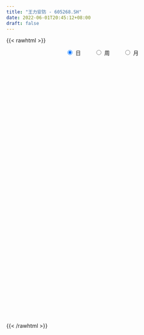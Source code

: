 ```yaml
---
title: "王力安防 - 605268.SH"
date: 2022-06-01T20:45:12+08:00
draft: false
---
```

{{< rawhtml >}}
    <div style="text-align: center">
        <label style="padding: 1rem;"><input style="margin-right: .5rem" type="radio" name="period" value="D" checked onclick="period_change(this)">日</label>
        <label style="padding: 1rem;"><input style="margin-right: .5rem" type="radio" name="period" value="W" onclick="period_change(this)">周</label>
        <label style="padding: 1rem;"><input style="margin-right: .5rem" type="radio" name="period" value="M" onclick="period_change(this)">月</label>
    </div>
    <div id="chart" style="height: 700px;"></div> 
    <script type="text/javascript">
        const D_v = [23949.78,23637.11,27615.63,39618.46,39449.75,36690.24,35292.92,81216.75,51781.84,47219.93,36663.98,24943.13,32195.39,17922.01,23081.07,20602.77,30634.41,36122.04,16792.52,21069.12,17214.85,20377.64,18956.23,27772.1,18087.56,13587.03,16878.65,45287.03,22966.05,28218.93,15207.78,15762.42,13336.07,22511.0,15298.98,16043.07,22491.01,30330.37,30190.98,20596.77,25694.65,22763.43,13828.86,26544.97,17558.49,21143.65,15568.39,20653.93,13441.88,12147.31,18827.2,17342.4,15479.31,77970.73,101854.98,83036.96,50391.29,67667.28,55162.0,116979.03,97084.6,61697.98,82736.57,36565.27,33674.53,59215.69,28260.0,31593.54,22797.4,35135.8,87465.07,77054.29,30189.26,24273.68,21986.21,23604.5,19369.28,24183.46,16660.21,18636.63,14871.21,18330.97,24158.34,16945.95,16495.68,29360.69,12479.0,12230.97,13714.0,18342.27,14715.67,13357.09,22131.97,11119.27,10483.33,10507.05,9004.0,24217.62,9866.42,8006.98,7343.72,10804.0,19646.6,17206.65,12766.1,14118.59,16885.4,7675.25,8062.0,13382.93,10678.42,12000.02,10796.21,12102.26,10273.51,11009.82,21300.15,15711.42,25077.23,17213.0,11852.59,20264.0,20707.49,26879.0,24547.42,25992.17,25191.79,13490.39,22199.6,23668.99,13557.42,14270.0,13323.61,39840.19,98492.25,122832.03,117192.32,54889.67,45771.47,33472.14,29727.89,42530.84,52319.42,41076.84,42382.87,33130.14,23811.0,33177.01,24928.07,18602.36,16595.42,16203.0,53143.59,48260.12,82108.3,63049.9,31666.03,21252.0,24170.0,20844.0,19946.0,14748.08,21802.03,19600.49,15653.01,55662.56,35311.03,24322.14,25604.84,11747.24,9469.0,9616.87,6816.14,9581.9,15867.27,9890.07,14512.19,55275.41,23164.0,20803.49,22909.04,15547.0,11422.0,15191.36,16371.0,24753.0,7661.0,11686.23,25562.43,16217.0,9701.07,11933.19,11396.19,14382.93,13987.9,9977.9,10270.0,7946.0,15789.01,12308.19,13563.01,23016.9,12691.16,19621.46,10763.9,8181.14,6183.11,6170.16,6688.0,7468.97,21563.94,9531.07,13755.58,9750.81,7689.21,12544.21,10248.21,9827.14,5448.0,7207.0,4758.84,7957.0,4486.0,8350.14,37380.2,18480.08,19061.42,18475.37,11557.0,16493.49,11429.78,12046.0,7810.42,11848.07,9245.91,9119.0,6458.0,5048.0,5911.0,10137.08,8156.18,11394.38,15442.89,19139.0,13679.0,16540.0,11676.0,21579.26,63149.6,22827.39]
const D_histogram = [0.0,0.0074794302,0.0100607111,0.0275889521,0.0440014678,0.0321292798,0.0277944992,0.0581443739,0.0622362172,0.0583907219,0.042663489,0.0309950253,0.0027557153,-0.0210770632,-0.0357833982,-0.044548762,-0.0737523727,-0.1013867126,-0.1130517626,-0.0992624475,-0.089658526,-0.069032872,-0.0576370317,-0.0696017978,-0.0675407527,-0.0655133605,-0.0704329112,-0.0412593034,-0.0213103455,-0.0043368733,0.001646487,0.0036021675,0.0067197972,-0.0098942864,-0.0176947017,-0.020797993,-0.027077848,-0.0476383649,-0.0708898262,-0.0690990908,-0.037598233,-0.0169359798,-0.0022099367,-0.0109828036,-0.0270241413,-0.0556021275,-0.0770942619,-0.1131240087,-0.1219000465,-0.1153896596,-0.0885975231,-0.0680434278,-0.0377456562,0.0637060934,0.136479661,0.2017218969,0.2247765328,0.253893338,0.2606199819,0.3113146551,0.3652811594,0.3441124906,0.2552628972,0.1686305652,0.0913485693,0.0795468692,0.043938841,0.0332048997,0.0030595615,0.0016133664,-0.0926941083,-0.184267192,-0.2353187813,-0.2463427551,-0.2311452169,-0.2168982937,-0.1920890914,-0.155178911,-0.1243140554,-0.1068118025,-0.0882120128,-0.0849187999,-0.0664755783,-0.0615349576,-0.060734541,-0.0776531699,-0.0703820685,-0.0678195197,-0.0688261357,-0.0427019073,-0.0350637715,-0.0152544422,0.0225841022,0.0418060392,0.0419194232,0.0476957604,0.050911096,0.0332189918,0.0241936761,0.0248156661,0.0212609899,0.0145881674,0.0297304937,0.0234591719,0.0211509909,0.002388339,-0.0314148299,-0.043649576,-0.040986624,-0.0398046847,-0.031289773,-0.0179155698,-0.0027877163,0.0164497691,0.0321500163,0.0460068535,0.0680112647,0.0798761207,0.1080282804,0.1142515069,0.1207130415,0.0988281519,0.1025561572,0.088321418,0.065274651,0.0618488375,0.0593554619,0.0466567588,0.017986656,0.0099262188,0.0126434952,0.0060988467,0.0023170441,-0.0229867024,0.0352998378,0.0636199701,0.1025818228,0.1148837752,0.1127408242,0.1001294942,0.0813832965,0.0767113795,0.0758511318,0.0512720092,0.0364509657,0.0290717564,0.0095616172,-0.0108456939,-0.0161384942,-0.0236923467,-0.0360169306,-0.0467936371,-0.0305802029,0.0055734246,0.0529490382,0.0737005104,0.0650980835,0.054245709,0.0411584018,0.0285325037,0.0022166924,-0.0281398691,-0.0276753833,-0.0420859284,-0.0453254308,-0.0159288745,-0.0366703828,-0.075624182,-0.1472316985,-0.176899996,-0.1967090205,-0.1911039898,-0.1656246493,-0.1305484199,-0.1017706757,-0.0769537312,-0.073486202,-0.0251105386,-0.0093698446,0.0231346495,0.0434766524,0.0474229225,0.0490229506,0.038177987,0.0295166893,-0.0097064288,-0.0305178374,-0.0329233194,-0.0229530081,-0.0228120326,-0.019284841,-0.0093344725,-0.0079009141,-0.0258068284,-0.0516715168,-0.0525244753,-0.0508485035,-0.0462894387,-0.0641479659,-0.0601114361,-0.0506649645,-0.0153861736,0.0089083706,0.0383430842,0.0471797467,0.0438051566,0.0410927112,0.0331385184,0.0336509407,0.0406301037,0.0613510396,0.0622024711,0.0725966968,0.0648088244,0.0566641094,0.0479553661,0.0405102991,0.0252845762,0.0141550964,-0.0128606745,-0.0262115032,-0.030869592,-0.0367399676,-0.0505793924,-0.1275212727,-0.2200410235,-0.309997855,-0.3333522756,-0.3364241504,-0.3011453075,-0.2429856003,-0.1964262347,-0.1413894519,-0.0842402287,-0.0488456968,-0.0104512075,0.0202276495,0.041882597,0.0515773815,0.0727994544,0.0784169624,0.0947000545,0.1153287294,0.0999397337,0.1132640091,0.1310437313,0.1427080586,0.1486262408,0.120637792,0.0942875723]
const D_fast = [0.0,0.0093492877,0.0144457464,0.0388712254,0.0662841081,0.0624442401,0.0650580843,0.1099440525,0.12959495,0.1403471352,0.1352857746,0.1313660672,0.103815686,0.0747136417,0.0510614572,0.0311589028,-0.016482801,-0.0694638191,-0.1093918097,-0.1204181065,-0.1332288165,-0.1298613805,-0.1328747981,-0.1622400137,-0.1770641567,-0.1914151046,-0.2139428832,-0.1950841013,-0.1804627297,-0.1645734758,-0.1581784937,-0.1553222714,-0.1505246924,-0.1696123476,-0.1818364383,-0.1901392279,-0.2031885449,-0.235658653,-0.2766325708,-0.2921166082,-0.2700153086,-0.2535870504,-0.2394134914,-0.2509320592,-0.2737294322,-0.3162079503,-0.3569736502,-0.4212843991,-0.4605354486,-0.4828724765,-0.4782297209,-0.4746864825,-0.453825125,-0.336446852,-0.2295533691,-0.113880659,-0.03463189,0.0579582497,0.1298398891,0.2583632261,0.4036500203,0.4685094742,0.443475605,0.3990009143,0.3445560607,0.3526410779,0.32801776,0.3255850436,0.2962045957,0.2951617423,0.1776807405,0.0400408588,-0.0698404258,-0.1424500884,-0.1850388544,-0.2250165046,-0.2482295752,-0.2501141226,-0.2503277808,-0.2595284785,-0.262981692,-0.280918179,-0.279093852,-0.2895369707,-0.3039201894,-0.3402521107,-0.3505765265,-0.3649688576,-0.3831820075,-0.3677332559,-0.368861063,-0.3528653442,-0.3093807743,-0.2797073275,-0.2691140877,-0.2514138104,-0.2354707008,-0.2448580571,-0.2478349538,-0.2410090472,-0.239248476,-0.2422742566,-0.2196993069,-0.2201058357,-0.2171262689,-0.235291836,-0.2769487125,-0.3000958525,-0.3076795565,-0.3164487884,-0.31575632,-0.3068610092,-0.2924300848,-0.2690801572,-0.2453424059,-0.2199838554,-0.180976628,-0.1491427418,-0.093983512,-0.0591974087,-0.0225576137,-0.0197354654,0.0096315792,0.0174771945,0.0107490902,0.0227854862,0.035130976,0.0340964626,0.0099230238,0.0043441413,0.0102222915,0.0052023546,0.0019998131,-0.029050609,0.0380608906,0.0822860154,0.1468933239,0.18791622,0.2139584751,0.2263795186,0.2279791451,0.242485073,0.2605876082,0.2488264879,0.2431181858,0.2430069156,0.2258871807,0.2027684462,0.1934410223,0.1799640831,0.1586352665,0.1361601508,0.1447285342,0.182275518,0.2428883911,0.2820649909,0.2897370849,0.2924461376,0.2896484309,0.2841556587,0.2583940205,0.2210024917,0.2145481317,0.1896161045,0.1750452444,0.2004595821,0.1705504781,0.1126906334,0.0042751923,-0.0696181043,-0.1386043838,-0.1807753506,-0.1967021724,-0.194263048,-0.1909279727,-0.1853494611,-0.2002534823,-0.1581554535,-0.1447572207,-0.1064690643,-0.0752578983,-0.0594558975,-0.0456001318,-0.0469005987,-0.0481827241,-0.0898324494,-0.1182733173,-0.1289096291,-0.1246775699,-0.1302396024,-0.1315336211,-0.1239168708,-0.1244585409,-0.1488161622,-0.1875987298,-0.2015828072,-0.2126189612,-0.2196322561,-0.2535277749,-0.2645191041,-0.2677388736,-0.2363066261,-0.2097849892,-0.1707645046,-0.1501329054,-0.1425562063,-0.1349954739,-0.1346650371,-0.1257398797,-0.1086031907,-0.072544495,-0.0561424456,-0.0275990457,-0.019184712,-0.0131633997,-0.0098833014,-0.0072007936,-0.0161053725,-0.0236960782,-0.0539270177,-0.0738307222,-0.086206209,-0.1012615766,-0.1277458494,-0.2365680479,-0.3840980546,-0.5515543499,-0.6582468394,-0.7454247517,-0.7854322358,-0.7880189285,-0.7905661217,-0.7708767019,-0.7347875359,-0.7116044282,-0.6758227407,-0.6400869713,-0.6079613746,-0.5853722447,-0.5459503082,-0.5207285596,-0.4807704539,-0.4313095967,-0.421713659,-0.3800733812,-0.3295327262,-0.2821913842,-0.2391166418,-0.2369456426,-0.2397239692]
const D_slow = [0.0,0.0018698575,0.0043850353,0.0112822733,0.0222826403,0.0303149602,0.0372635851,0.0517996785,0.0673587328,0.0819564133,0.0926222856,0.1003710419,0.1010599707,0.0957907049,0.0868448554,0.0757076649,0.0572695717,0.0319228935,0.0036599529,-0.021155659,-0.0435702905,-0.0608285085,-0.0752377664,-0.0926382159,-0.1095234041,-0.1259017442,-0.143509972,-0.1538247978,-0.1591523842,-0.1602366025,-0.1598249808,-0.1589244389,-0.1572444896,-0.1597180612,-0.1641417366,-0.1693412349,-0.1761106969,-0.1880202881,-0.2057427447,-0.2230175174,-0.2324170756,-0.2366510706,-0.2372035547,-0.2399492556,-0.2467052909,-0.2606058228,-0.2798793883,-0.3081603904,-0.3386354021,-0.367482817,-0.3896321977,-0.4066430547,-0.4160794687,-0.4001529454,-0.3660330301,-0.3156025559,-0.2594084227,-0.1959350882,-0.1307800928,-0.052951429,0.0383688609,0.1243969835,0.1882127078,0.2303703491,0.2532074914,0.2730942087,0.284078919,0.2923801439,0.2931450343,0.2935483759,0.2703748488,0.2243080508,0.1654783555,0.1038926667,0.0461063625,-0.0081182109,-0.0561404838,-0.0949352115,-0.1260137254,-0.152716676,-0.1747696792,-0.1959993792,-0.2126182737,-0.2280020131,-0.2431856484,-0.2625989409,-0.280194458,-0.2971493379,-0.3143558718,-0.3250313486,-0.3337972915,-0.3376109021,-0.3319648765,-0.3215133667,-0.3110335109,-0.2991095708,-0.2863817968,-0.2780770489,-0.2720286299,-0.2658247133,-0.2605094659,-0.256862424,-0.2494298006,-0.2435650076,-0.2382772599,-0.2376801751,-0.2455338826,-0.2564462766,-0.2666929326,-0.2766441037,-0.284466547,-0.2889454394,-0.2896423685,-0.2855299262,-0.2774924222,-0.2659907088,-0.2489878926,-0.2290188625,-0.2020117924,-0.1734489156,-0.1432706553,-0.1185636173,-0.092924578,-0.0708442235,-0.0545255608,-0.0390633514,-0.0242244859,-0.0125602962,-0.0080636322,-0.0055820775,-0.0024212037,-0.000896492,-0.000317231,-0.0060639066,0.0027610528,0.0186660454,0.0443115011,0.0730324449,0.1012176509,0.1262500245,0.1465958486,0.1657736935,0.1847364764,0.1975544787,0.2066672201,0.2139351592,0.2163255635,0.2136141401,0.2095795165,0.2036564298,0.1946521972,0.1829537879,0.1753087372,0.1767020933,0.1899393529,0.2083644805,0.2246390014,0.2382004286,0.2484900291,0.255623155,0.2561773281,0.2491423608,0.242223515,0.2317020329,0.2203706752,0.2163884566,0.2072208609,0.1883148154,0.1515068908,0.1072818918,0.0581046366,0.0103286392,-0.0310775231,-0.0637146281,-0.089157297,-0.1083957298,-0.1267672803,-0.133044915,-0.1353873761,-0.1296037138,-0.1187345507,-0.10687882,-0.0946230824,-0.0850785856,-0.0776994133,-0.0801260205,-0.0877554799,-0.0959863097,-0.1017245618,-0.1074275699,-0.1122487801,-0.1145823983,-0.1165576268,-0.1230093339,-0.1359272131,-0.1490583319,-0.1617704578,-0.1733428174,-0.1893798089,-0.204407668,-0.2170739091,-0.2209204525,-0.2186933598,-0.2091075888,-0.1973126521,-0.1863613629,-0.1760881851,-0.1678035555,-0.1593908204,-0.1492332944,-0.1338955345,-0.1183449168,-0.1001957426,-0.0839935364,-0.0698275091,-0.0578386675,-0.0477110928,-0.0413899487,-0.0378511746,-0.0410663432,-0.047619219,-0.055336617,-0.0645216089,-0.077166457,-0.1090467752,-0.1640570311,-0.2415564948,-0.3248945637,-0.4090006013,-0.4842869282,-0.5450333283,-0.594139887,-0.62948725,-0.6505473071,-0.6627587313,-0.6653715332,-0.6603146208,-0.6498439716,-0.6369496262,-0.6187497626,-0.599145522,-0.5754705084,-0.546638326,-0.5216533926,-0.4933373904,-0.4605764575,-0.4248994429,-0.3877428827,-0.3575834346,-0.3340115416]
const D_data = [['2021-05-21', 14.0918, 14.0918, 13.9844, 14.1992],['2021-05-24', 14.0723, 14.209, 13.9453, 14.2188],['2021-05-25', 14.381, 14.1824, 14.0334, 14.381],['2021-05-26', 14.2916, 14.4406, 14.1228, 14.4803],['2021-05-27', 14.4903, 14.5499, 14.3612, 14.6392],['2021-05-28', 14.4505, 14.242, 14.2221, 14.5499],['2021-05-31', 14.2519, 14.3214, 14.0533, 14.4505],['2021-06-01', 14.2817, 14.8677, 14.1625, 14.967],['2021-06-02', 14.8776, 14.6889, 14.5796, 15.0663],['2021-06-03', 14.6889, 14.6492, 14.5995, 15.0266],['2021-06-04', 14.5499, 14.5002, 14.4009, 14.7187],['2021-06-07', 14.4009, 14.5201, 14.2718, 14.5499],['2021-06-08', 14.5101, 14.232, 14.2122, 14.5101],['2021-06-09', 14.3413, 14.1526, 14.1228, 14.3413],['2021-06-10', 14.1625, 14.1526, 14.1129, 14.4009],['2021-06-11', 14.2718, 14.1427, 14.1228, 14.3016],['2021-06-15', 14.1129, 13.7454, 13.7255, 14.1129],['2021-06-16', 13.7255, 13.5468, 13.3481, 13.8546],['2021-06-17', 13.4375, 13.5567, 13.4276, 13.6262],['2021-06-18', 13.5964, 13.795, 13.4971, 13.8745],['2021-06-21', 13.7653, 13.7255, 13.6461, 13.7851],['2021-06-22', 13.7553, 13.8745, 13.7057, 14.0036],['2021-06-23', 13.8844, 13.7851, 13.7057, 13.954],['2021-06-24', 13.8248, 13.4276, 13.4276, 13.8248],['2021-06-25', 13.4276, 13.507, 13.3283, 13.5368],['2021-06-28', 13.507, 13.4474, 13.4077, 13.507],['2021-06-29', 13.4872, 13.2786, 13.2587, 13.5368],['2021-06-30', 13.3581, 13.7057, 13.3581, 14.0036],['2021-07-01', 13.7255, 13.6759, 13.4872, 13.7851],['2021-07-02', 13.6163, 13.7057, 13.4276, 13.8745],['2021-07-05', 13.7156, 13.6063, 13.5766, 13.7553],['2021-07-06', 13.6063, 13.5567, 13.4574, 13.656],['2021-07-07', 13.507, 13.5666, 13.4574, 13.6262],['2021-07-08', 13.5368, 13.2587, 13.219, 13.6262],['2021-07-09', 13.2389, 13.2687, 13.1694, 13.3283],['2021-07-12', 13.3084, 13.2587, 13.2289, 13.3382],['2021-07-13', 13.2389, 13.1495, 13.07, 13.2389],['2021-07-14', 13.1396, 12.8416, 12.8118, 13.1594],['2021-07-15', 12.8317, 12.6132, 12.494, 12.8714],['2021-07-16', 12.643, 12.782, 12.643, 12.9807],['2021-07-19', 12.6628, 13.1694, 12.6529, 13.2289],['2021-07-20', 13.07, 13.1197, 12.9608, 13.3382],['2021-07-21', 13.07, 13.0998, 13.0204, 13.1992],['2021-07-22', 13.1098, 12.782, 12.6926, 13.1594],['2021-07-23', 12.8118, 12.5735, 12.5238, 12.8118],['2021-07-26', 12.5337, 12.2258, 12.0769, 12.5337],['2021-07-27', 12.2159, 12.0868, 12.0868, 12.2954],['2021-07-28', 12.0868, 11.63, 11.5505, 12.0868],['2021-07-29', 11.6995, 11.7094, 11.6002, 11.8584],['2021-07-30', 11.8187, 11.7491, 11.6796, 11.8782],['2021-08-02', 11.7491, 11.9577, 11.5008, 11.9776],['2021-08-03', 11.9875, 11.8882, 11.8385, 12.206],['2021-08-04', 11.918, 12.0471, 11.8683, 12.1464],['2021-08-05', 12.0173, 13.2488, 11.8385, 13.2488],['2021-08-06', 13.2389, 13.3879, 12.8118, 13.8646],['2021-08-09', 13.2091, 13.7553, 13.08, 14.093],['2021-08-10', 13.8248, 13.5964, 13.517, 13.9837],['2021-08-11', 13.5766, 13.9738, 13.5766, 14.2122],['2021-08-12', 13.8844, 13.9738, 13.4872, 14.1824],['2021-08-13', 13.8348, 14.8975, 13.8348, 15.116],['2021-08-16', 15.0961, 15.4934, 14.5598, 15.831],['2021-08-17', 15.4934, 14.9372, 14.7485, 15.692],['2021-08-18', 14.5995, 14.0533, 13.954, 14.6988],['2021-08-19', 14.0533, 13.805, 13.7057, 14.2022],['2021-08-20', 13.805, 13.6163, 13.4077, 14.0632],['2021-08-23', 13.4971, 14.3016, 13.4971, 14.4605],['2021-08-24', 14.3115, 13.9639, 13.944, 14.3612],['2021-08-25', 13.954, 14.2221, 13.7355, 14.2817],['2021-08-26', 14.242, 13.9242, 13.9242, 14.2519],['2021-08-27', 13.8546, 14.242, 13.7653, 14.3314],['2021-08-30', 14.1923, 12.8217, 12.8217, 14.2022],['2021-08-31', 12.5437, 12.2755, 12.0173, 12.6926],['2021-09-01', 12.2556, 12.2556, 12.1663, 12.4443],['2021-09-02', 12.3053, 12.4146, 12.1762, 12.4642],['2021-09-03', 12.4146, 12.5735, 12.3947, 12.6628],['2021-09-06', 12.6033, 12.4642, 12.4146, 12.6827],['2021-09-07', 12.4344, 12.5337, 12.4344, 12.5933],['2021-09-08', 12.5735, 12.7026, 12.494, 13.0303],['2021-09-09', 12.7622, 12.6827, 12.5933, 12.7721],['2021-09-10', 12.7423, 12.5337, 12.4146, 12.7423],['2021-09-13', 12.5337, 12.5437, 12.4245, 12.6827],['2021-09-14', 12.5437, 12.3152, 12.2358, 12.5437],['2021-09-15', 12.2656, 12.4741, 12.2656, 12.6728],['2021-09-16', 12.5437, 12.2854, 12.2755, 12.5536],['2021-09-17', 12.2556, 12.1663, 12.0371, 12.3252],['2021-09-22', 11.9577, 11.8087, 11.7789, 12.0769],['2021-09-23', 11.7193, 11.9875, 11.6995, 12.0272],['2021-09-24', 11.9776, 11.8584, 11.8385, 11.9875],['2021-09-27', 11.918, 11.7193, 11.6697, 11.9776],['2021-09-28', 11.7392, 12.0371, 11.7193, 12.0669],['2021-09-29', 12.0371, 11.8187, 11.8187, 12.1166],['2021-09-30', 11.8484, 11.9776, 11.8484, 12.0769],['2021-10-08', 12.0669, 12.3152, 11.9974, 12.4543],['2021-10-11', 12.3252, 12.2159, 12.1166, 12.355],['2021-10-12', 12.2457, 12.0173, 11.9676, 12.2656],['2021-10-13', 12.0173, 12.0967, 11.9577, 12.1563],['2021-10-14', 12.1265, 12.0868, 12.0173, 12.1961],['2021-10-15', 12.0868, 11.7789, 11.7193, 12.0868],['2021-10-18', 11.7988, 11.7988, 11.6895, 11.8385],['2021-10-19', 11.7988, 11.8782, 11.7094, 11.8981],['2021-10-20', 11.8782, 11.7988, 11.7889, 11.908],['2021-10-21', 11.7591, 11.7094, 11.6995, 11.8683],['2021-10-22', 11.7392, 11.9875, 11.7094, 12.0769],['2021-10-25', 11.7889, 11.7293, 11.6796, 11.8782],['2021-10-26', 11.5704, 11.7392, 11.5406, 11.7591],['2021-10-27', 11.7193, 11.4512, 11.4412, 11.7193],['2021-10-28', 11.5008, 11.0738, 11.0241, 11.5008],['2021-10-29', 11.0539, 11.1532, 11.0539, 11.2426],['2021-11-01', 11.1532, 11.2426, 11.044, 11.2923],['2021-11-02', 11.183, 11.1632, 11.1234, 11.471],['2021-11-03', 11.1632, 11.2128, 11.0738, 11.2228],['2021-11-04', 11.2128, 11.2724, 11.1532, 11.3519],['2021-11-05', 11.2426, 11.3221, 11.193, 11.4115],['2021-11-08', 11.3717, 11.4313, 11.3419, 11.5008],['2021-11-09', 11.4313, 11.4611, 11.3419, 11.4909],['2021-11-10', 11.3817, 11.5108, 11.3221, 11.5406],['2021-11-11', 11.5108, 11.7193, 11.4214, 11.8484],['2021-11-12', 11.6995, 11.7094, 11.6002, 11.769],['2021-11-15', 11.6895, 12.0669, 11.6399, 12.0669],['2021-11-16', 12.0868, 11.9478, 11.918, 12.1166],['2021-11-17', 11.9974, 12.057, 11.8981, 12.057],['2021-11-18', 12.057, 11.7293, 11.7193, 12.057],['2021-11-19', 11.7392, 12.0669, 11.7193, 12.0669],['2021-11-22', 11.9974, 11.8782, 11.8286, 12.1166],['2021-11-23', 11.8782, 11.7193, 11.6597, 11.918],['2021-11-24', 11.6995, 11.9378, 11.6895, 12.057],['2021-11-25', 12.1365, 11.9776, 11.9378, 12.3152],['2021-11-26', 11.9378, 11.8484, 11.8087, 12.0173],['2021-11-29', 11.7094, 11.5604, 11.5108, 11.7591],['2021-11-30', 11.6002, 11.7293, 11.6002, 11.918],['2021-12-01', 11.6995, 11.8584, 11.63, 11.918],['2021-12-02', 11.8385, 11.7392, 11.6995, 11.8683],['2021-12-03', 11.7392, 11.7491, 11.62, 11.7889],['2021-12-06', 11.7591, 11.3916, 11.3618, 11.8187],['2021-12-07', 11.4412, 12.5337, 11.4412, 12.5337],['2021-12-08', 12.633, 12.4344, 12.2159, 12.9111],['2021-12-09', 12.5139, 12.8217, 12.4344, 13.3879],['2021-12-10', 12.6628, 12.7224, 12.4642, 12.8615],['2021-12-13', 12.7622, 12.6728, 12.5238, 12.9111],['2021-12-14', 12.5933, 12.6033, 12.4146, 12.7026],['2021-12-15', 12.7125, 12.5337, 12.4146, 12.7125],['2021-12-16', 12.5337, 12.7324, 12.4245, 12.8714],['2021-12-17', 12.7423, 12.8515, 12.5238, 13.1396],['2021-12-20', 12.9906, 12.5635, 12.5635, 13.2786],['2021-12-21', 12.5635, 12.643, 12.4245, 12.8615],['2021-12-22', 12.6728, 12.7324, 12.494, 12.792],['2021-12-23', 12.7026, 12.5536, 12.5238, 12.8317],['2021-12-24', 12.5536, 12.4642, 12.0173, 12.5536],['2021-12-27', 12.3152, 12.6033, 12.2954, 12.7622],['2021-12-28', 12.6132, 12.5536, 12.4443, 12.633],['2021-12-29', 12.5536, 12.4443, 12.3152, 12.5536],['2021-12-30', 12.4245, 12.3947, 12.3748, 12.494],['2021-12-31', 12.4543, 12.7423, 12.3947, 12.8813],['2022-01-04', 12.7522, 13.1495, 12.6827, 13.1594],['2022-01-05', 13.2389, 13.5666, 12.9509, 13.8447],['2022-01-06', 13.2885, 13.4971, 13.0899, 13.9837],['2022-01-07', 13.4276, 13.2488, 13.2488, 13.6957],['2022-01-10', 13.1098, 13.2488, 13.0204, 13.368],['2022-01-11', 13.2488, 13.2289, 13.0899, 13.4375],['2022-01-12', 13.2289, 13.2289, 13.07, 13.2985],['2022-01-13', 13.1694, 13.0005, 12.9608, 13.2786],['2022-01-14', 13.0402, 12.8217, 12.792, 13.07],['2022-01-17', 12.8317, 13.1396, 12.7622, 13.1992],['2022-01-18', 13.08, 12.9211, 12.792, 13.1098],['2022-01-19', 12.9906, 13.0104, 12.7224, 13.07],['2022-01-20', 12.9409, 13.4971, 12.8416, 13.805],['2022-01-21', 13.507, 12.9012, 12.8714, 13.507],['2022-01-24', 12.8615, 12.494, 12.3152, 12.9012],['2022-01-25', 12.4146, 11.7193, 11.6995, 12.4344],['2022-01-26', 11.7392, 11.8584, 11.62, 11.9875],['2022-01-27', 11.908, 11.7094, 11.6697, 11.918],['2022-01-28', 11.7293, 11.8385, 11.6796, 11.9577],['2022-02-07', 11.9676, 12.0272, 11.9378, 12.1861],['2022-02-08', 12.0471, 12.1861, 12.0471, 12.2755],['2022-02-09', 12.1365, 12.1762, 12.1265, 12.2755],['2022-02-10', 12.1961, 12.1861, 12.0669, 12.2159],['2022-02-11', 12.1166, 11.918, 11.8683, 12.1663],['2022-02-14', 11.8683, 12.5635, 11.8484, 13.1098],['2022-02-15', 12.5635, 12.2954, 12.0967, 12.7026],['2022-02-16', 12.3649, 12.6231, 12.1464, 12.8813],['2022-02-17', 12.6529, 12.6231, 12.345, 12.9608],['2022-02-18', 12.494, 12.5039, 12.3848, 12.643],['2022-02-21', 12.4841, 12.5139, 12.4146, 12.5437],['2022-02-22', 12.4741, 12.355, 12.3152, 12.633],['2022-02-23', 12.3152, 12.345, 12.2159, 12.4146],['2022-02-24', 12.355, 11.8286, 11.7988, 12.3947],['2022-02-25', 11.8882, 11.8683, 11.8484, 12.0471],['2022-02-28', 11.918, 11.9974, 11.6995, 12.2457],['2022-03-01', 12.1663, 12.1365, 12.0074, 12.5933],['2022-03-02', 11.9974, 12.0074, 11.918, 12.1365],['2022-03-03', 12.0272, 12.0272, 11.9478, 12.1464],['2022-03-04', 11.9378, 12.1166, 11.9378, 12.1762],['2022-03-07', 12.0272, 12.0173, 11.8981, 12.1067],['2022-03-08', 11.918, 11.6995, 11.5902, 12.0173],['2022-03-09', 11.7094, 11.4313, 10.9447, 11.8087],['2022-03-10', 11.5704, 11.6101, 11.5207, 11.8187],['2022-03-11', 11.5207, 11.5803, 11.3221, 11.7193],['2022-03-14', 11.4611, 11.5704, 11.4412, 11.6697],['2022-03-15', 11.6498, 11.183, 11.1433, 11.6498],['2022-03-16', 11.3022, 11.3419, 11.0341, 11.4115],['2022-03-17', 11.4512, 11.3717, 11.3717, 11.62],['2022-03-18', 11.3221, 11.7591, 11.2525, 12.3152],['2022-03-21', 11.7293, 11.7491, 11.5704, 11.8484],['2022-03-22', 11.7094, 11.9478, 11.62, 12.2457],['2022-03-23', 11.9478, 11.7988, 11.7491, 12.0371],['2022-03-24', 11.7392, 11.6697, 11.63, 11.7889],['2022-03-25', 11.6697, 11.6697, 11.6399, 11.7988],['2022-03-28', 11.7193, 11.5803, 11.5008, 11.7193],['2022-03-29', 11.7193, 11.6697, 11.62, 11.908],['2022-03-30', 11.6796, 11.7789, 11.6697, 11.8484],['2022-03-31', 11.7988, 12.0471, 11.7392, 12.2457],['2022-04-01', 11.9478, 11.8882, 11.8385, 12.0769],['2022-04-06', 11.918, 12.0769, 11.7789, 12.1265],['2022-04-07', 12.0669, 11.8981, 11.8484, 12.0769],['2022-04-08', 11.8882, 11.8882, 11.6995, 11.9478],['2022-04-11', 11.8187, 11.8683, 11.7591, 12.0471],['2022-04-12', 11.908, 11.8683, 11.6796, 11.908],['2022-04-13', 11.8385, 11.7293, 11.5207, 11.8385],['2022-04-14', 11.7392, 11.7193, 11.6399, 11.7789],['2022-04-15', 11.63, 11.4115, 11.3022, 11.6697],['2022-04-18', 11.4115, 11.4512, 11.2724, 11.481],['2022-04-19', 11.471, 11.481, 11.4015, 11.6697],['2022-04-20', 11.5704, 11.4015, 11.332, 11.5803],['2022-04-21', 11.4015, 11.2029, 11.0341, 11.4412],['2022-04-22', 10.9347, 10.0806, 10.0806, 11.4015],['2022-04-25', 9.733, 9.2662, 9.2364, 9.8125],['2022-04-26', 9.2662, 8.5611, 8.5611, 9.3059],['2022-04-27', 8.4518, 8.7895, 7.9453, 8.8392],['2022-04-28', 8.7895, 8.6505, 8.5213, 8.7994],['2022-04-29', 8.6604, 8.8987, 8.5313, 9.0477],['2022-05-05', 8.8789, 9.147, 8.8392, 9.296],['2022-05-06', 8.9186, 9.0279, 8.8392, 9.4549],['2022-05-09', 9.3258, 9.1868, 9.0279, 9.3258],['2022-05-10', 9.1272, 9.3357, 9.0477, 9.4748],['2022-05-11', 9.4351, 9.1669, 9.1669, 9.4946],['2022-05-12', 9.0577, 9.2861, 9.0577, 9.3159],['2022-05-13', 9.296, 9.2861, 9.1868, 9.4152],['2022-05-16', 9.3854, 9.2464, 9.2265, 9.4053],['2022-05-17', 9.3059, 9.1272, 9.0974, 9.3059],['2022-05-18', 9.2265, 9.3159, 9.157, 9.3854],['2022-05-19', 9.1768, 9.1669, 9.1272, 9.296],['2022-05-20', 9.2861, 9.3457, 9.1768, 9.3655],['2022-05-23', 9.4053, 9.5046, 9.3258, 9.5244],['2022-05-24', 9.5145, 9.0775, 8.9385, 9.6138],['2022-05-25', 9.0974, 9.445, 9.0676, 9.5344],['2022-05-26', 9.4754, 9.6153, 9.2055, 9.6753],['2022-05-27', 9.5953, 9.6653, 9.3554, 9.6953],['2022-05-30', 9.65, 9.7, 9.45, 9.85],['2022-05-31', 9.9, 9.27, 9.12, 10.05],['2022-06-01', 9.39, 9.18, 9.13, 9.39]]
const W_v = [16458.09,734933.6799999999,463685.53,427776.4300000001,629180.97,456399.75,894379.8799999999,1027104.8699999999,770296.3700000001,342786.2,87379.87,211038.54,175572.57,167011.19,252175.42,118744.37,104618.09,102408.38,126937.69,82116.25,119652.2,106390.4,82955.16,231474.62,373236.56,311758.9500000001,177002.43,240968.51,102454.08,90802.15,54070.66,60129.03,22131.97,65331.27,55667.72,68651.99,54919.58,70397.16,95114.31,116100.77,87019.62,433246.46,203821.76,173577.86,129472.44,225084.35,100960.08,148029.12,80760.09,56667.57,137698.94,75398.36,75099.92,60014.92,72623.11,57440.77,51422.14,31195.6,45274.56,62932.18,84067.36,23475.78,44481.4,40646.64,76476.89,107556.25]
const W_histogram = [0.0,-0.1925761823,-0.3675583402,-0.3875171255,-0.3395365453,-0.2413649481,-0.1300388257,0.0070437238,-0.0145684842,-0.0989668098,-0.1532487913,-0.1636467181,-0.1805227894,-0.1668949686,-0.127589597,-0.1132522196,-0.1144323485,-0.1212059564,-0.0997940549,-0.1021799076,-0.1222955104,-0.1344364736,-0.1799415292,-0.0863673086,0.0814253991,0.1086529244,0.1677958659,0.0970494762,0.0523182464,0.0052117893,-0.0371287437,-0.046921379,-0.0217555553,-0.0317183519,-0.0155667506,-0.0504138061,-0.0512623078,-0.0167020798,0.0363762507,0.0614370321,0.0750902671,0.1491574282,0.2029933129,0.2079083552,0.2238935149,0.260044897,0.2467680955,0.2349742522,0.1513000616,0.0995066933,0.1025011699,0.0614917336,0.0513195605,0.010820522,-0.0009524324,-0.0112170028,-0.000323037,0.0093181863,-0.0127743122,-0.1080827008,-0.2345299933,-0.2896600913,-0.2883072699,-0.2636400435,-0.2084594149,-0.1879379531]
const W_fast = [0.0,-0.2407202279,-0.5075919708,-0.6244300376,-0.6613335937,-0.6235032335,-0.5446868175,-0.405843337,-0.4310976661,-0.5402376941,-0.6328318734,-0.6841414797,-0.7461482484,-0.7742441698,-0.7668361974,-0.7808118749,-0.8106000909,-0.8476751879,-0.8512118002,-0.8791426298,-0.9298321102,-0.9755821918,-1.0660726297,-0.9940902362,-0.8059411788,-0.7515504224,-0.6504585144,-0.6969425351,-0.7285942033,-0.7743977131,-0.826020432,-0.847543412,-0.8278164771,-0.8457088617,-0.8334489481,-0.8808994551,-0.8945635337,-0.8641788257,-0.8020064326,-0.7615863931,-0.7291605913,-0.6178040732,-0.5132198602,-0.4563277291,-0.3843691907,-0.2832065844,-0.2347913619,-0.1878416422,-0.2336908175,-0.2606075124,-0.2319877433,-0.2576242463,-0.2549665293,-0.2927604372,-0.3047714998,-0.3178403208,-0.3070271143,-0.2950563444,-0.320342421,-0.4426714847,-0.6277512756,-0.7552963964,-0.8260203924,-0.8672631769,-0.8641974021,-0.8906604286]
const W_slow = [0.0,-0.0481440456,-0.1400336306,-0.236912912,-0.3217970484,-0.3821382854,-0.4146479918,-0.4128870608,-0.4165291819,-0.4412708844,-0.4795830822,-0.5204947617,-0.565625459,-0.6073492012,-0.6392466004,-0.6675596553,-0.6961677425,-0.7264692315,-0.7514177453,-0.7769627222,-0.8075365998,-0.8411457182,-0.8861311005,-0.9077229276,-0.8873665779,-0.8602033468,-0.8182543803,-0.7939920113,-0.7809124497,-0.7796095023,-0.7888916883,-0.800622033,-0.8060609218,-0.8139905098,-0.8178821975,-0.830485649,-0.8433012259,-0.8474767459,-0.8383826832,-0.8230234252,-0.8042508584,-0.7669615014,-0.7162131732,-0.6642360843,-0.6082627056,-0.5432514814,-0.4815594575,-0.4228158944,-0.384990879,-0.3601142057,-0.3344889132,-0.3191159798,-0.3062860897,-0.3035809592,-0.3038190673,-0.306623318,-0.3067040773,-0.3043745307,-0.3075681088,-0.334588784,-0.3932212823,-0.4656363051,-0.5377131226,-0.6036231334,-0.6557379872,-0.7027224754]
const W_data = [['2021-02-26', 12.0898, 17.5684, 12.0898, 17.5684],['2021-03-05', 19.3262, 14.5508, 14.0625, 19.3262],['2021-03-12', 14.541, 13.5352, 13.3398, 15.0391],['2021-03-19', 13.5352, 14.6191, 13.3691, 14.9414],['2021-03-26', 14.6582, 15.2148, 14.3359, 15.9668],['2021-04-02', 15.1172, 15.957, 13.9746, 15.957],['2021-04-09', 16.9922, 16.4844, 15.6836, 17.5684],['2021-04-16', 16.6211, 17.373, 15.3418, 19.3652],['2021-04-23', 17.7344, 15.6348, 15.5078, 18.7598],['2021-04-30', 15.6445, 14.4531, 14.2383, 15.7227],['2021-05-07', 14.502, 14.2871, 14.2578, 14.8047],['2021-05-14', 14.2871, 14.4629, 14.0527, 14.834],['2021-05-21', 14.4629, 14.0918, 13.6816, 14.5117],['2021-05-28', 14.0723, 14.242, 13.9453, 14.6392],['2021-06-04', 14.2519, 14.5002, 14.0533, 15.0663],['2021-06-11', 14.4009, 14.1427, 14.1129, 14.5499],['2021-06-18', 14.1129, 13.795, 13.3481, 14.1129],['2021-06-25', 13.7653, 13.507, 13.3283, 14.0036],['2021-07-02', 13.507, 13.7057, 13.2587, 14.0036],['2021-07-09', 13.7156, 13.2687, 13.1694, 13.7553],['2021-07-16', 13.3084, 12.782, 12.494, 13.3382],['2021-07-23', 12.6628, 12.5735, 12.5238, 13.3382],['2021-07-30', 12.5337, 11.7491, 11.5505, 12.5337],['2021-08-06', 11.7491, 13.3879, 11.5008, 13.8646],['2021-08-13', 13.2091, 14.8975, 13.08, 15.116],['2021-08-20', 15.0961, 13.6163, 13.4077, 15.831],['2021-08-27', 13.4971, 14.242, 13.4971, 14.4605],['2021-09-03', 14.1923, 12.5735, 12.0173, 14.2022],['2021-09-10', 12.6033, 12.5337, 12.4146, 13.0303],['2021-09-17', 12.5337, 12.1663, 12.0371, 12.6827],['2021-09-24', 11.9577, 11.8584, 11.6995, 12.0769],['2021-09-30', 11.918, 11.9776, 11.6697, 12.1166],['2021-10-08', 12.0669, 12.3152, 11.9974, 12.4543],['2021-10-15', 12.3252, 11.7789, 11.7193, 12.355],['2021-10-22', 11.7988, 11.9875, 11.6895, 12.0769],['2021-10-29', 11.7889, 11.1532, 11.0241, 11.8782],['2021-11-05', 11.1532, 11.3221, 11.044, 11.471],['2021-11-12', 11.3717, 11.7094, 11.3221, 11.8484],['2021-11-19', 11.6895, 12.0669, 11.6399, 12.1166],['2021-11-26', 11.9974, 11.8484, 11.6597, 12.3152],['2021-12-03', 11.7094, 11.7491, 11.5108, 11.918],['2021-12-10', 11.7591, 12.7224, 11.3618, 13.3879],['2021-12-17', 12.7622, 12.8515, 12.4146, 13.1396],['2021-12-24', 12.9906, 12.4642, 12.0173, 13.2786],['2021-12-31', 12.3152, 12.7423, 12.2954, 12.8813],['2022-01-07', 12.7522, 13.2488, 12.6827, 13.9837],['2022-01-14', 13.1098, 12.8217, 12.792, 13.4375],['2022-01-21', 12.8317, 12.9012, 12.7224, 13.805],['2022-01-28', 12.8615, 11.8385, 11.62, 12.9012],['2022-02-11', 11.9676, 11.918, 11.8683, 12.2755],['2022-02-18', 11.8683, 12.5039, 11.8484, 13.1098],['2022-02-25', 12.4841, 11.8683, 11.7988, 12.633],['2022-03-04', 11.918, 12.1166, 11.6995, 12.5933],['2022-03-11', 12.0272, 11.5803, 10.9447, 12.1067],['2022-03-18', 11.4611, 11.7591, 11.0341, 12.3152],['2022-03-25', 11.7293, 11.6697, 11.5704, 12.2457],['2022-04-01', 11.7193, 11.8882, 11.5008, 12.2457],['2022-04-08', 11.918, 11.8882, 11.6995, 12.1265],['2022-04-15', 11.8187, 11.4115, 11.3022, 12.0471],['2022-04-22', 11.4115, 10.0806, 10.0806, 11.6697],['2022-04-29', 9.733, 8.8987, 7.9453, 9.8125],['2022-05-06', 8.8789, 9.0279, 8.8392, 9.4549],['2022-05-13', 9.3258, 9.2861, 9.0279, 9.4946],['2022-05-20', 9.3854, 9.3457, 9.0974, 9.4053],['2022-05-27', 9.4053, 9.6653, 8.9385, 9.6953],['2022-06-02', 9.65, 9.18, 9.12, 10.05]]
const M_v = [16458.09,2500466.4299999997,3246077.2500000005,676295.0900000001,618406.0500000002,442298.99,1257991.9200000002,383905.07,211782.95,382400.4099999999,981269.5499999999,554833.64,281451.1,295383.56,233000.77,269809.57,22827.39]
const M_histogram = [0.0,-0.2143890598,-0.3214588126,-0.3789001378,-0.4322483162,-0.5648223138,-0.5803571684,-0.5730019419,-0.5839792417,-0.5151639206,-0.3708874434,-0.3083569573,-0.2318193869,-0.156955199,-0.2908018972,-0.3231662426,-0.3189293501]
const M_fast = [0.0,-0.2679863248,-0.4554207807,-0.6075871404,-0.7689973978,-1.0427769738,-1.2034011206,-1.3392963795,-1.4962684897,-1.5562441489,-1.5046895325,-1.5192482857,-1.500665562,-1.4650401738,-1.6715873463,-1.7847432525,-1.8602386974]
const M_slow = [0.0,-0.053597265,-0.1339619681,-0.2286870026,-0.3367490816,-0.47795466,-0.6230439522,-0.7662944376,-0.912289248,-1.0410802282,-1.1338020891,-1.2108913284,-1.2688461751,-1.3080849749,-1.3807854492,-1.4615770098,-1.5413093473]
const M_data = [['2021-02-26', 12.0898, 17.5684, 12.0898, 17.5684],['2021-03-31', 19.3262, 14.209, 13.3398, 19.3262],['2021-04-30', 14.1895, 14.4531, 14.0137, 19.3652],['2021-05-31', 14.502, 14.3214, 13.6816, 14.834],['2021-06-30', 14.2817, 13.7057, 13.2587, 15.0663],['2021-07-30', 13.7255, 11.7491, 11.5505, 13.8745],['2021-08-31', 11.7491, 12.2755, 11.5008, 15.831],['2021-09-30', 12.2556, 11.9776, 11.6697, 13.0303],['2021-10-29', 12.0669, 11.1532, 11.0241, 12.4543],['2021-11-30', 11.1532, 11.7293, 11.044, 12.3152],['2021-12-31', 11.6995, 12.7423, 11.3618, 13.3879],['2022-01-28', 12.7522, 11.8385, 11.62, 13.9837],['2022-02-28', 11.9676, 11.9974, 11.6995, 13.1098],['2022-03-31', 12.1663, 12.0471, 10.9447, 12.5933],['2022-04-29', 11.9478, 8.8987, 7.9453, 12.1265],['2022-05-31', 8.8789, 9.27, 8.8392, 10.05],['2022-06-30', 9.39, 9.18, 9.13, 9.39]]
        const D_a = [null,null,null,null,null,null,null,null,15.0663,null,null,null,null,null,null,null,null,null,null,null,null,null,null,null,null,null,null,null,null,null,null,null,null,null,null,null,null,null,null,null,null,null,null,null,null,null,null,11.5505,null,null,null,null,null,null,null,null,null,null,null,null,15.831,null,null,null,null,null,null,null,null,null,null,12.0173,null,null,null,null,null,13.0303,null,null,null,null,null,null,null,null,null,null,11.6697,null,null,null,null,null,null,null,12.1961,null,null,null,null,null,null,null,null,null,11.0241,null,null,null,null,null,null,null,null,null,null,null,null,12.1166,null,null,null,null,null,null,null,null,null,null,null,null,null,11.3618,null,null,null,null,null,null,null,null,null,13.2786,null,null,null,12.0173,null,null,null,null,null,null,null,13.9837,null,null,null,null,null,null,null,null,null,null,null,null,null,11.62,null,null,null,null,null,null,null,null,null,null,12.9608,null,null,null,null,null,null,null,null,null,null,null,null,null,10.9447,null,null,null,null,null,null,12.3152,null,null,null,null,null,null,null,null,null,null,null,null,null,null,null,null,null,null,null,null,null,null,null,null,null,7.9453,null,null,null,null,null,null,9.4946,null,null,null,null,null,null,null,null,null,9.0676,null,null,null,null,null]
const W_a = [null,19.3262,null,null,null,null,null,null,null,null,null,null,null,null,null,null,null,null,null,null,null,null,null,11.5008,null,null,null,null,null,null,null,null,12.4543,null,null,null,null,null,null,null,null,11.3618,null,null,null,13.9837,null,null,null,null,null,null,null,null,null,null,null,null,null,null,7.9453,null,null,null,null,null]
const M_a = [null,null,19.3652,null,null,null,null,null,11.0241,null,null,null,null,null,null,null,null]
        const D_b = [[{ coord: ['2021-06-02', 15.0663] }, { coord: ['2022-03-18', 12.0173] }]]
const W_b = [[{ coord: ['2021-03-05', 12.4543] }, { coord: ['2022-01-07', 11.5008] }]]
const M_b = []
    </script>
{{< /rawhtml >}}